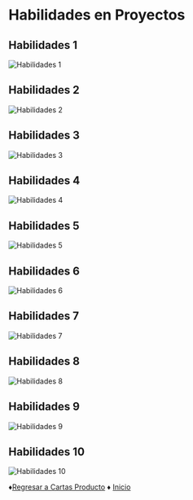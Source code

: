 # Habilidades en Proyectos

## Habilidades 1

![Habilidades 1](https://github.com/Edwin-Lines/Proyecto-And-Then...-/blob/main/Documentaci%C3%B3n/8.%20Cartas%20finales%20o%20producidas%20(Producto%20final)/Cartas%20de%20categor%C3%ADa%20%22Habilidades%20en%20Proyectos%22%20en%20formato%20de%20imagen/Habilidades%201.png)

## Habilidades 2

![Habilidades 2](https://github.com/Edwin-Lines/Proyecto-And-Then...-/blob/main/Documentaci%C3%B3n/8.%20Cartas%20finales%20o%20producidas%20(Producto%20final)/Cartas%20de%20categor%C3%ADa%20%22Habilidades%20en%20Proyectos%22%20en%20formato%20de%20imagen/Habilidades%202.png)

## Habilidades 3

![Habilidades 3](https://github.com/Edwin-Lines/Proyecto-And-Then...-/blob/main/Documentaci%C3%B3n/8.%20Cartas%20finales%20o%20producidas%20(Producto%20final)/Cartas%20de%20categor%C3%ADa%20%22Habilidades%20en%20Proyectos%22%20en%20formato%20de%20imagen/Habilidades%203.png)

## Habilidades 4

![Habilidades 4](https://github.com/Edwin-Lines/Proyecto-And-Then...-/blob/main/Documentaci%C3%B3n/8.%20Cartas%20finales%20o%20producidas%20(Producto%20final)/Cartas%20de%20categor%C3%ADa%20%22Habilidades%20en%20Proyectos%22%20en%20formato%20de%20imagen/Habilidades%204.png)

## Habilidades 5

![Habilidades 5](https://github.com/Edwin-Lines/Proyecto-And-Then...-/blob/main/Documentaci%C3%B3n/8.%20Cartas%20finales%20o%20producidas%20(Producto%20final)/Cartas%20de%20categor%C3%ADa%20%22Habilidades%20en%20Proyectos%22%20en%20formato%20de%20imagen/Habilidades%205.png)

## Habilidades 6

![Habilidades 6](https://github.com/Edwin-Lines/Proyecto-And-Then...-/blob/main/Documentaci%C3%B3n/8.%20Cartas%20finales%20o%20producidas%20(Producto%20final)/Cartas%20de%20categor%C3%ADa%20%22Habilidades%20en%20Proyectos%22%20en%20formato%20de%20imagen/Habilidades%206.png)

## Habilidades 7

![Habilidades 7](https://github.com/Edwin-Lines/Proyecto-And-Then...-/blob/main/Documentaci%C3%B3n/8.%20Cartas%20finales%20o%20producidas%20(Producto%20final)/Cartas%20de%20categor%C3%ADa%20%22Habilidades%20en%20Proyectos%22%20en%20formato%20de%20imagen/Habilidades%207.png)

## Habilidades 8

![Habilidades 8](https://github.com/Edwin-Lines/Proyecto-And-Then...-/blob/main/Documentaci%C3%B3n/8.%20Cartas%20finales%20o%20producidas%20(Producto%20final)/Cartas%20de%20categor%C3%ADa%20%22Habilidades%20en%20Proyectos%22%20en%20formato%20de%20imagen/Habilidades%208.png)

## Habilidades 9

![Habilidades 9](https://github.com/Edwin-Lines/Proyecto-And-Then...-/blob/main/Documentaci%C3%B3n/8.%20Cartas%20finales%20o%20producidas%20(Producto%20final)/Cartas%20de%20categor%C3%ADa%20%22Habilidades%20en%20Proyectos%22%20en%20formato%20de%20imagen/Habilidades%209.png)

## Habilidades 10

![Habilidades 10](https://github.com/Edwin-Lines/Proyecto-And-Then...-/blob/main/Documentaci%C3%B3n/8.%20Cartas%20finales%20o%20producidas%20(Producto%20final)/Cartas%20de%20categor%C3%ADa%20%22Habilidades%20en%20Proyectos%22%20en%20formato%20de%20imagen/Habilidades%2010.png)

♦[Regresar a Cartas Producto](https://github.com/Edwin-Lines/Proyecto-And-Then...-/tree/main/Documentaci%C3%B3n/8.%20Cartas%20finales%20o%20producidas%20(Producto%20final)/8.%20Cartas%20Producto "Cartas Finales") ♦ [Inicio](https://github.com/Edwin-Lines/Proyecto-And-Then...- "Inicio")

